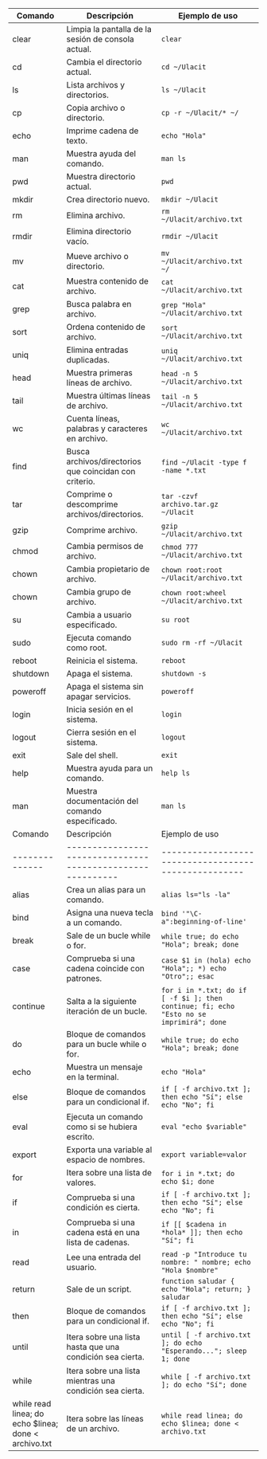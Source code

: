| Comando                | Descripción                                                | Ejemplo de uso                             |
|------------------------|------------------------------------------------------------|--------------------------------------------|
| clear                  | Limpia la pantalla de la sesión de consola actual.        | `clear`                                    |
| cd <ruta de directorio>| Cambia el directorio actual.                              | `cd ~/Ulacit`                              |
| ls <directorio>        | Lista archivos y directorios.                             | `ls ~/Ulacit`                              |
| cp <origen> <destino>  | Copia archivo o directorio.                               | `cp -r ~/Ulacit/* ~/`                      |
| echo                   | Imprime cadena de texto.                                 | `echo "Hola"`                              |
| man <comando>          | Muestra ayuda del comando.                               | `man ls`                                   |
| pwd                    | Muestra directorio actual.                               | `pwd`                                      |
| mkdir <directorio>     | Crea directorio nuevo.                                   | `mkdir ~/Ulacit`                           |
| rm <archivo>           | Elimina archivo.                                          | `rm ~/Ulacit/archivo.txt`                  |
| rmdir <directorio>     | Elimina directorio vacío.                                 | `rmdir ~/Ulacit`                           |
| mv <origen> <destino>  | Mueve archivo o directorio.                              | `mv ~/Ulacit/archivo.txt ~/`               |
| cat <archivo>          | Muestra contenido de archivo.                            | `cat ~/Ulacit/archivo.txt`                 |
| grep <palabra> <archivo>| Busca palabra en archivo.                               | `grep "Hola" ~/Ulacit/archivo.txt`         |
| sort <archivo>         | Ordena contenido de archivo.                             | `sort ~/Ulacit/archivo.txt`                |
| uniq <archivo>         | Elimina entradas duplicadas.                             | `uniq ~/Ulacit/archivo.txt`                |
| head <archivo>         | Muestra primeras líneas de archivo.                      | `head -n 5 ~/Ulacit/archivo.txt`           |
| tail <archivo>         | Muestra últimas líneas de archivo.                       | `tail -n 5 ~/Ulacit/archivo.txt`           |
| wc <archivo>           | Cuenta líneas, palabras y caracteres en archivo.         | `wc ~/Ulacit/archivo.txt`                  |
| find <directorio>      | Busca archivos/directorios que coincidan con criterio.   | `find ~/Ulacit -type f -name *.txt`        |
| tar <archivo>          | Comprime o descomprime archivos/directorios.             | `tar -czvf archivo.tar.gz ~/Ulacit`       |
| gzip <archivo>         | Comprime archivo.                                         | `gzip ~/Ulacit/archivo.txt`                |
| chmod <permisos> <archivo> | Cambia permisos de archivo.                           | `chmod 777 ~/Ulacit/archivo.txt`           |
| chown <propietario> <archivo> | Cambia propietario de archivo.                     | `chown root:root ~/Ulacit/archivo.txt`     |
| chown <grupo> <archivo> | Cambia grupo de archivo.                                | `chown root:wheel ~/Ulacit/archivo.txt`    |
| su <usuario>           | Cambia a usuario especificado.                           | `su root`                                 |
| sudo <comando>         | Ejecuta comando como root.                               | `sudo rm -rf ~/Ulacit`                    |
| reboot                 | Reinicia el sistema.                                      | `reboot`                                  |
| shutdown               | Apaga el sistema.                                         | `shutdown -s`                             |
| poweroff               | Apaga el sistema sin apagar servicios.                    | `poweroff`                                |
| login                  | Inicia sesión en el sistema.                              | `login`                                   |
| logout                 | Cierra sesión en el sistema.                              | `logout`                                  |
| exit                   | Sale del shell.                                           | `exit`                                    |
| help                   | Muestra ayuda para un comando.                            | `help ls`                                 |
| man <comando>          | Muestra documentación del comando especificado.          | `man ls`                                  |
| Comando      | Descripción                                              | Ejemplo de uso                                     |
|--------------|----------------------------------------------------------|----------------------------------------------------|
| alias        | Crea un alias para un comando.                          | `alias ls="ls -la"`                                |
| bind         | Asigna una nueva tecla a un comando.                   | `bind '"\C-a":beginning-of-line'`                 |
| break        | Sale de un bucle while o for.                          | `while true; do echo "Hola"; break; done`         |
| case         | Comprueba si una cadena coincide con patrones.         | `case $1 in (hola) echo "Hola";; *) echo "Otro";; esac` |
| continue     | Salta a la siguiente iteración de un bucle.            | `for i in *.txt; do if [ -f $i ]; then continue; fi; echo "Esto no se imprimirá"; done` |
| do           | Bloque de comandos para un bucle while o for.         | `while true; do echo "Hola"; break; done`         |
| echo         | Muestra un mensaje en la terminal.                    | `echo "Hola"`                                      |
| else         | Bloque de comandos para un condicional if.            | `if [ -f archivo.txt ]; then echo "Sí"; else echo "No"; fi` |
| eval         | Ejecuta un comando como si se hubiera escrito.        | `eval "echo $variable"`                           |
| export       | Exporta una variable al espacio de nombres.           | `export variable=valor`                           |
| for          | Itera sobre una lista de valores.                     | `for i in *.txt; do echo $i; done`                |
| if           | Comprueba si una condición es cierta.                 | `if [ -f archivo.txt ]; then echo "Sí"; else echo "No"; fi` |
| in           | Comprueba si una cadena está en una lista de cadenas. | `if [[ $cadena in *hola* ]]; then echo "Sí"; fi`  |
| read         | Lee una entrada del usuario.                          | `read -p "Introduce tu nombre: " nombre; echo "Hola $nombre"` |
| return       | Sale de un script.                                    | `function saludar { echo "Hola"; return; } saludar` |
| then         | Bloque de comandos para un condicional if.            | `if [ -f archivo.txt ]; then echo "Sí"; else echo "No"; fi` |
| until        | Itera sobre una lista hasta que una condición sea cierta. | `until [ -f archivo.txt ]; do echo "Esperando..."; sleep 1; done` |
| while        | Itera sobre una lista mientras una condición sea cierta. | `while [ -f archivo.txt ]; do echo "Sí"; done`   |
| while read linea; do echo $linea; done < archivo.txt | Itera sobre las líneas de un archivo. | `while read linea; do echo $linea; done < archivo.txt` |
